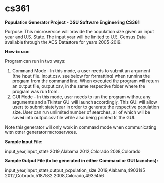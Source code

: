 # cs361
**Population Generator Project - OSU Software Engineering CS361**

Purpose: This microservice will provide the population size given an input year and U.S. State. The input year will be limited to U.S. Census Data available through the ACS Datastore for years 2005-2019. 

**How to use:** 

  Program can run in two ways: 
  1. Command Mode - In this mode, a user needs to submit an argument (the input file, input.csv, see below for formatting) when running the program from the command line. When executed the program will return an output file, output.csv, in the same respective folder where the program was run from. 
  2. GUI Mode - In this mode, user needs to run the program without any arguments and a Tkinter GUI will launch accordingly. This GUI will allow users to submit state/year in order to generate the respective population size. User can run unlimited number of searches, all of which will be saved into output.csv file while also being printed to the GUI. 

Note this generator will only work in command mode when communicating with other generator microservices. 

**Sample Input File:**

input_year,input_state
2019,Alabama
2012,Colorado
2008,Colorado

**Sample Output File (to be generated in either Command or GUI launches):**


input_year,input_state,output_population_size
2019,Alabama,4903185
2012,Colorado,5187582
2008,Colorado,4939456
